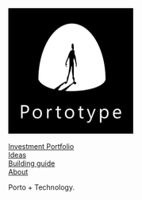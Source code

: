 <img src="about/brand/logo-vertical-white-on-black.jpg" alt="portotype-logo" width="50%"/>  

[Investment Portfolio](/portfolio/)  
[Ideas](/ideas/)  
[Building guide](/guide/)  
[About](/about)  

Porto + Technology.
